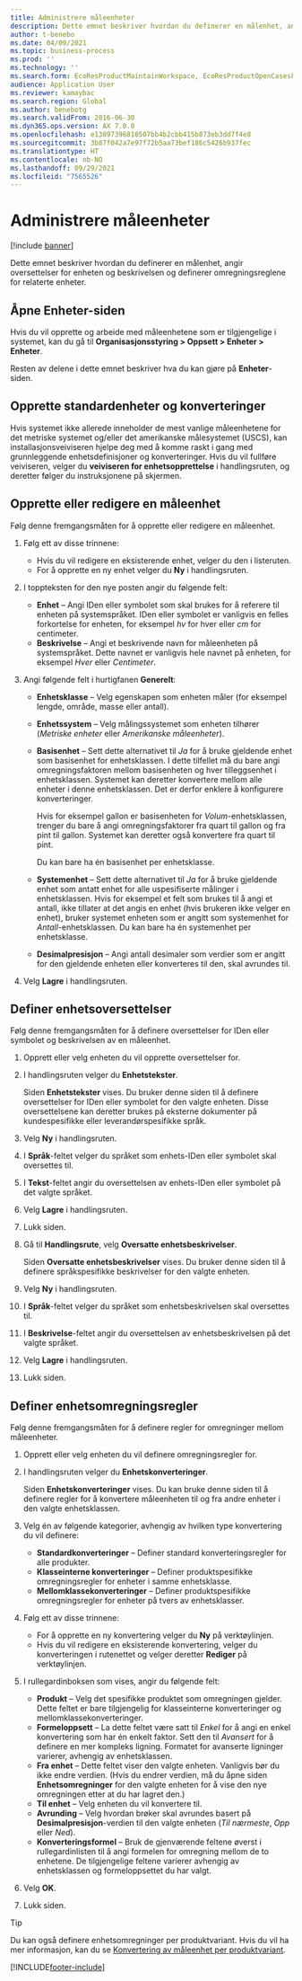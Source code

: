 ```yaml
---
title: Administrere måleenheter
description: Dette emnet beskriver hvordan du definerer en målenhet, angir oversettelser for enheten og beskrivelsen og definerer omregningsreglene for relaterte enheter.
author: t-benebo
ms.date: 04/09/2021
ms.topic: business-process
ms.prod: ''
ms.technology: ''
ms.search.form: EcoResProductMaintainWorkspace, EcoResProductOpenCasesFormPart, UnitOfMeasure, UnitOfMeasureReportingTranslation, UnitOfMeasureTranslation, UnitOfMeasureConversion, UnitOfMeasureConversionEditOrCreate, UnitOfMeasureLookup, UnitOfMeasureCalculator, UnitOfMeasureWizard, UnitOfMeasureLookupTest
audience: Application User
ms.reviewer: kamaybac
ms.search.region: Global
ms.author: benebotg
ms.search.validFrom: 2016-06-30
ms.dyn365.ops.version: AX 7.0.0
ms.openlocfilehash: e13897396810507bb4b2cbb415b873eb3dd7f4e8
ms.sourcegitcommit: 3b87f042a7e97f72b5aa73bef186c5426b937fec
ms.translationtype: HT
ms.contentlocale: nb-NO
ms.lasthandoff: 09/29/2021
ms.locfileid: "7565526"
---
```

# <a name="manage-units-of-measure"></a>Administrere måleenheter

[!include [banner](../../includes/banner.md)]

Dette emnet beskriver hvordan du definerer en målenhet, angir oversettelser for enheten og beskrivelsen og definerer omregningsreglene for relaterte enheter.

## <a name="open-the-units-page"></a>Åpne Enheter-siden

Hvis du vil opprette og arbeide med måleenhetene som er tilgjengelige i systemet, kan du gå til **Organisasjonsstyring \> Oppsett \> Enheter \> Enheter**.

Resten av delene i dette emnet beskriver hva du kan gjøre på **Enheter**-siden.

## <a name="create-standard-units-and-conversions"></a>Opprette standardenheter og konverteringer

Hvis systemet ikke allerede inneholder de mest vanlige måleenhetene for det metriske systemet og/eller det amerikanske målesystemet (USCS), kan installasjonsveiviseren hjelpe deg med å komme raskt i gang med grunnleggende enhetsdefinisjoner og konverteringer. Hvis du vil fullføre veiviseren, velger du **veiviseren for enhetsopprettelse** i handlingsruten, og deretter følger du instruksjonene på skjermen.

## <a name="create-or-edit-a-unit-of-measure"></a>Opprette eller redigere en måleenhet

Følg denne fremgangsmåten for å opprette eller redigere en måleenhet.

1. Følg ett av disse trinnene:

    - Hvis du vil redigere en eksisterende enhet, velger du den i listeruten.
    - For å opprette en ny enhet velger du **Ny** i handlingsruten.

1. I toppteksten for den nye posten angir du følgende felt:

    - **Enhet** – Angi IDen eller symbolet som skal brukes for å referere til enheten på systemspråket. IDen eller symbolet er vanligvis en felles forkortelse for enheten, for eksempel *hv* for hver eller *cm* for centimeter.
    - **Beskrivelse** – Angi et beskrivende navn for måleenheten på systemspråket. Dette navnet er vanligvis hele navnet på enheten, for eksempel *Hver* eller *Centimeter*.

1. Angi følgende felt i hurtigfanen **Generelt**:<!-- KFM: confirm this:    - **Fixed unit assignment** and **Fixed unit** – These fields have an effect only if you're using the Microsoft Retail Essentials product. If the current unit can be mapped to one of the fixed units that are used by Retail Essentials, set the **Fixed unit assignment** option to *Yes*. Then select the fixed unit in the **Fixed unit** field. -->

    - **Enhetsklasse** – Velg egenskapen som enheten måler (for eksempel lengde, område, masse eller antall).
    - **Enhetssystem** – Velg målingssystemet som enheten tilhører (*Metriske enheter* eller *Amerikanske måleenheter*).
    - **Basisenhet** – Sett dette alternativet til *Ja* for å bruke gjeldende enhet som basisenhet for enhetsklassen. I dette tilfellet må du bare angi omregningsfaktoren mellom basisenheten og hver tilleggsenhet i enhetsklassen. Systemet kan deretter konvertere mellom alle enheter i denne enhetsklassen. Det er derfor enklere å konfigurere konverteringer.

        Hvis for eksempel gallon er basisenheten for *Volum*-enhetsklassen, trenger du bare å angi omregningsfaktorer fra quart til gallon og fra pint til gallon. Systemet kan deretter også konvertere fra quart til pint.

        Du kan bare ha én basisenhet per enhetsklasse.

    - **Systemenhet** – Sett dette alternativet til *Ja* for å bruke gjeldende enhet som antatt enhet for alle uspesifiserte målinger i enhetsklassen. Hvis for eksempel et felt som brukes til å angi et antall, ikke tillater at det angis en enhet (hvis brukeren ikke velger en enhet), bruker systemet enheten som er angitt som systemenhet for *Antall*-enhetsklassen. Du kan bare ha én systemenhet per enhetsklasse.
    - **Desimalpresisjon** – Angi antall desimaler som verdier som er angitt for den gjeldende enheten eller konverteres til den, skal avrundes til.

1. Velg **Lagre** i handlingsruten.

## <a name="define-unit-translations"></a>Definer enhetsoversettelser

Følg denne fremgangsmåten for å definere oversettelser for IDen eller symbolet og beskrivelsen av en måleenhet.

1. Opprett eller velg enheten du vil opprette oversettelser for.
1. I handlingsruten velger du **Enhetstekster**.

    Siden **Enhetstekster** vises. Du bruker denne siden til å definere oversettelser for IDen eller symbolet for den valgte enheten. Disse oversettelsene kan deretter brukes på eksterne dokumenter på kundespesifikke eller leverandørspesifikke språk.

1. Velg **Ny** i handlingsruten.
1. I **Språk**-feltet velger du språket som enhets-IDen eller symbolet skal oversettes til.
1. I **Tekst**-feltet angir du oversettelsen av enhets-IDen eller symbolet på det valgte språket.
1. Velg **Lagre** i handlingsruten.
1. Lukk siden.
1. Gå til **Handlingsrute**, velg **Oversatte enhetsbeskrivelser**.

    Siden **Oversatte enhetsbeskrivelser** vises. Du bruker denne siden til å definere språkspesifikke beskrivelser for den valgte enheten.

1. Velg **Ny** i handlingsruten.
1. I **Språk**-feltet velger du språket som enhetsbeskrivelsen skal oversettes til.
1. I **Beskrivelse**-feltet angir du oversettelsen av enhetsbeskrivelsen på det valgte språket.
1. Velg **Lagre** i handlingsruten.
1. Lukk siden.

## <a name="define-unit-conversion-rules"></a>Definer enhetsomregningsregler

Følg denne fremgangsmåten for å definere regler for omregninger mellom måleenheter.

1. Opprett eller velg enheten du vil definere omregningsregler for.
1. I handlingsruten velger du **Enhetskonverteringer**.

    Siden **Enhetskonverteringer** vises. Du kan bruke denne siden til å definere regler for å konvertere måleenheten til og fra andre enheter i den valgte enhetsklassen.

1. Velg én av følgende kategorier, avhengig av hvilken type konvertering du vil definere:

    - **Standardkonverteringer** – Definer standard konverteringsregler for alle produkter.
    - **Klasseinterne konverteringer** – Definer produktspesifikke omregningsregler for enheter i samme enhetsklasse.
    - **Mellomklassekonverteringer** – Definer produktspesifikke omregningsregler for enheter på tvers av enhetsklasser.

1. Følg ett av disse trinnene:

    - For å opprette en ny konvertering velger du **Ny** på verktøylinjen.
    - Hvis du vil redigere en eksisterende konvertering, velger du konverteringen i rutenettet og velger deretter **Rediger** på verktøylinjen.

1. I rullegardinboksen som vises, angir du følgende felt:

    - **Produkt** – Velg det spesifikke produktet som omregningen gjelder. Dette feltet er bare tilgjengelig for klasseinterne konverteringer og mellomklassekonverteringer.
    - **Formeloppsett** – La dette feltet være satt til *Enkel* for å angi en enkel konvertering som har én enkelt faktor. Sett den til *Avansert* for å definere en mer kompleks ligning. Formatet for avanserte ligninger varierer, avhengig av enhetsklassen.
    - **Fra enhet** – Dette feltet viser den valgte enheten. Vanligvis bør du ikke endre verdien. (Hvis du endrer verdien, må du åpne siden **Enhetsomregninger** for den valgte enheten for å vise den nye omregningen etter at du har lagret den.)
    - **Til enhet** – Velg enheten du vil konvertere til.
    - **Avrunding** – Velg hvordan brøker skal avrundes basert på **Desimalpresisjon**-verdien til den valgte enheten (*Til nærmeste*, *Opp* eller *Ned*).
    - **Konverteringsformel** – Bruk de gjenværende feltene øverst i rullegardinlisten til å angi formelen for omregning mellom de to enhetene. De tilgjengelige feltene varierer avhengig av enhetsklassen og formeloppsettet du har valgt.

1. Velg **OK**.
1. Lukk siden.

> [!TIP]
> Du kan også definere enhetsomregninger per produktvariant. Hvis du vil ha mer informasjon, kan du se [Konvertering av måleenhet per produktvariant](../uom-conversion-per-product-variant.md).

[!INCLUDE[footer-include](../../../includes/footer-banner.md)]
